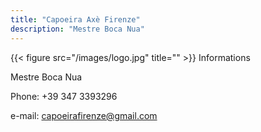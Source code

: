 ```yaml
---
title: "Capoeira Axè Firenze"
description: "Mestre Boca Nua"
---
```


{{< figure src="/images/logo.jpg" title="" >}}
Informations

Mestre Boca Nua

Phone: +39 347 3393296

e-mail: capoeirafirenze@gmail.com
